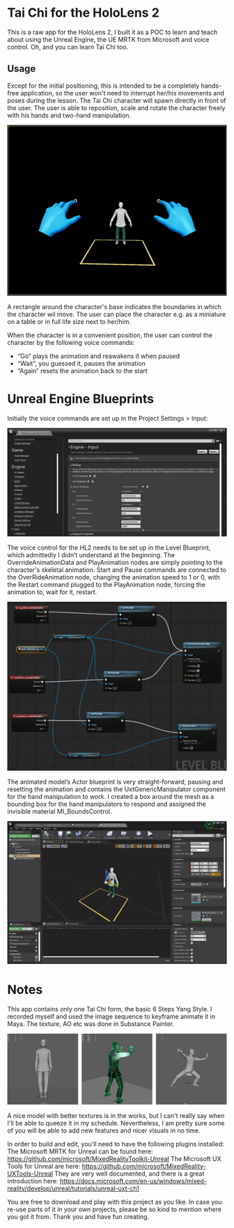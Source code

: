 # Tai Chi for the HoloLens 2 

This is a raw app for the HoloLens 2, I built it as a POC to learn and teach about using the Unreal Engine, the UE MRTK from Microsoft and voice control.
Oh, and you can learn Tai Chi too.


## Usage

Except for the initial positioning, this is intended to be a completely hands-free application, so the user won't need to interrupt her/his movements and poses during the lesson.
The Tai Chi character will spawn directly in front of the user.
The user is able to reposition, scale and rotate the character freely with his hands and two-hand manipulation.

![spawn](https://github.com/Species521/HL2_UE4_TaiChi/blob/main/Content/images/app_spawn_01.JPG) 

A rectangle around the character's base indicates the boundaries in which the character wil move. The user can place the character e.g. as a miniature on a table or in full life size next to her/him.

When the character is in a convenient position, the user can control the character by the following voice commands:
- “Go” plays the animation and reawakens it when paused
- “Wait”, you guessed it, pauses the animation
- “Again” resets the animation back to the start



# Unreal Engine Blueprints

Initially the voice commands are set up in the Project Settings > Input:

![spawn](https://github.com/Species521/HL2_UE4_TaiChi/blob/main/Content/images/voice_commands_project_settings_01.JPG)

The voice control for the HL2 needs to be set up in the Level Blueprint, which admittedly I didn’t understand at the beginning.
The OverrideAnimationData and PlayAnimation nodes are simply pointing to the character's skeletal animation.
Start and Pause commands are connected to the OverRideAnimation node, changing the animation speed to 1 or 0, with the Restart command plugged to the PlayAnimation node, forcing the animation to, wait for it, restart.

![spawn](https://github.com/Species521/HL2_UE4_TaiChi/blob/main/Content/images/Level_BP_eventgraph_01.JPG)

The animated model’s Actor blueprint is very straight-forward, pausing and resetting the animation and contains the UxtGenericManipulator component for the hand manipulation to work.
I created a box around the mesh as a bounding box for the hand manipulators to respond and assigned the invisible material MI_BoundsControl.

![spawn](https://github.com/Species521/HL2_UE4_TaiChi/blob/main/Content/images/taichi_character_bp_screen_01.JPG)

# Notes

This app contains only one Tai Chi form, the basic 6 Steps Yang Style.
I recorded myself and used the image sequence to keyframe animate it in Maya. The texture, AO etc was done in Substance Painter.

![spawn](https://github.com/Species521/HL2_UE4_TaiChi/blob/main/Content/images/taichi_character_maya_01.JPG)

A nice model with better textures is in the works, but I can't really say when I'll be able to queeze it in my schedule.
Nevertheless, I am pretty sure some of you will be able to add new features and nicer visuals in no time.

In order to build and edit, you'll need to have the following plugins installed:
The Microsoft MRTK for Unreal can be found here:
https://github.com/microsoft/MixedRealityToolkit-Unreal
The Microsoft UX Tools for Unreal are here:
https://github.com/microsoft/MixedReality-UXTools-Unreal
They are very well documented, and there is a great introduction here:
https://docs.microsoft.com/en-us/windows/mixed-reality/develop/unreal/tutorials/unreal-uxt-ch1

You are free to download and play with this project as you like. In case you re-use parts of it in your own projects, please be so kind to mention where you got it from.
Thank you and have fun creating.
